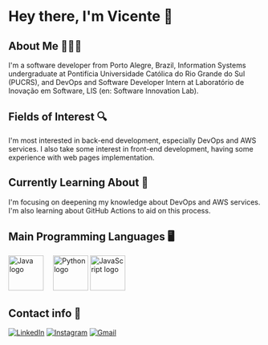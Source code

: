 # Hey there, I'm Vicente 👋

## About Me 🙋🏼‍♂️
I'm a software developer from Porto Alegre, Brazil, Information Systems undergraduate at Pontifícia Universidade Católica do Rio Grande do Sul (PUCRS), and DevOps and Software Developer Intern at Laboratório de Inovação em Software, LIS (en: Software Innovation Lab).

## Fields of Interest 🔍
I'm most interested in back-end development, especially DevOps and AWS services. I also take some interest in front-end development, having some experience with web pages implementation.

## Currently Learning About 📖
I'm focusing on deepening my knowledge about DevOps and AWS services. I'm also learning about GitHub Actions to aid on this process.

## Main Programming Languages 🖥
<img src="https://cdn.jsdelivr.net/gh/devicons/devicon/icons/java/java-original.svg" alt="Java logo" width="70" height="70" style="margin-right: 15px;"/> <img src="https://cdn.jsdelivr.net/gh/devicons/devicon/icons/python/python-original.svg" alt="Python logo" width="70" height="70"/> <img src="https://cdn.jsdelivr.net/gh/devicons/devicon/icons/javascript/javascript-original.svg" alt="JavaScript logo" width="70" height="70"/>


## Contact info 📧
[![LinkedIn](https://img.shields.io/badge/LinkedIn-0A66C2?style=for-the-badge&logo=linkedin&logoColor=white)](https://www.linkedin.com/in/vicente-hofmeister-113693241/) [![Instagram](https://img.shields.io/badge/Instagram-E4405F?style=for-the-badge&logo=instagram&logoColor=white)](https://www.instagram.com/vicente_hofmeister/) [![Gmail](https://img.shields.io/badge/Gmail-D14836?style=for-the-badge&logo=gmail&logoColor=white)](mailto:vicentehofmeister@gmail.com)


<!--
![Top Langs](https://github-readme-stats.vercel.app/api/top-langs/?username=vicente-hofmeister&layout=compact&theme=gruvbox) 
-->
<!--
**vicente-hofmeister/vicente-hofmeister** is a ✨ _special_ ✨ repository because its `README.md` (this file) appears on your GitHub profile.

Here are some ideas to get you started:

- 🔭 I’m currently working on ...
- 🌱 I’m currently learning ...
- 👯 I’m looking to collaborate on ...
- 🤔 I’m looking for help with ...
- 💬 Ask me about ...
- 📫 How to reach me: ...
- 😄 Pronouns: ...
- ⚡ Fun fact: ...
-->
